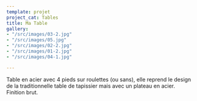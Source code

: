 ```yaml
---
template: projet
project_cat: Tables
title: Ma Table
gallery:
- "/src/images/03-2.jpg"
- "/src/images/05.jpg"
- "/src/images/02-2.jpg"
- "/src/images/01-2.jpg"
- "/src/images/04-1.jpg"

---
```

Table en acier avec 4 pieds sur roulettes (ou sans), elle reprend le design de la traditionnelle table de tapissier mais avec un plateau en acier.   
Finition brut.
